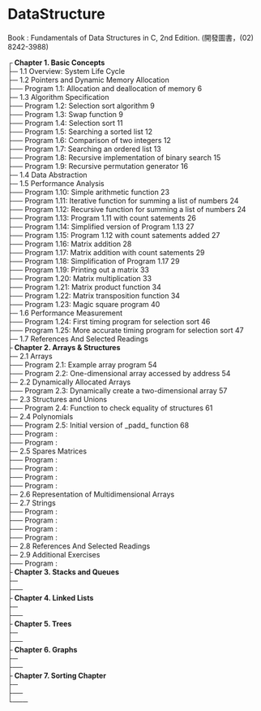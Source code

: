 # DataStructure
Book : Fundamentals of Data Structures in C, 2nd Edition. (開發圖書，(02) 8242-3988)
<p>
┌<b> Chapter 1. Basic Concepts</b><br />
├─ 1.1 Overview: System Life Cycle<br />
├─ 1.2 Pointers and Dynamic Memory Allocation<br />
├── Program 1.1: Allocation and deallocation of memory 6<br />
├─ 1.3 Algorithm Specification<br />
├── Program 1.2: Selection sort algorithm 9<br />
├── Program 1.3: Swap function 9<br />
├── Program 1.4: Selection sort 11<br />
├── Program 1.5: Searching a sorted list 12<br />
├── Program 1.6: Comparison of two integers 12<br />
├── Program 1.7: Searching an ordered list 13<br />
├── Program 1.8: Recursive implementation of binary search 15<br />
├── Program 1.9: Recursive permutation generator 16<br />
├─ 1.4 Data Abstraction<br />
├─ 1.5 Performance Analysis<br />
├── Program 1.10: Simple arithmetic function 23<br />
├── Program 1.11: Iterative function for summing a list of numbers 24<br />
├── Program 1.12: Recursive function for summing a list of numbers 24<br />
├── Program 1.13: Program 1.11 with count satements 26<br />
├── Program 1.14: Simplified version of Program 1.13 27<br />
├── Program 1.15: Program 1.12 with count satements added 27<br />
├── Program 1.16: Matrix addition 28<br />
├── Program 1.17: Matrix addition with count satements 29<br />
├── Program 1.18: Simplification of Program 1.17 29<br />
├── Program 1.19: Printing out a matrix 33<br />
├── Program 1.20: Matrix multiplication 33<br />
├── Program 1.21: Matrix product function 34<br />
├── Program 1.22: Matrix transposition function 34<br />
├── Program 1.23: Magic square program 40<br />
├─ 1.6 Performance Measurement<br />
├── Program 1.24: First timing program for selection sort 46<br />
├── Program 1.25: More accurate timing program for selection sort 47<br />
├─ 1.7 References And Selected Readings<br />
├<b> Chapter 2. Arrays & Structures</b><br />
├─ 2.1 Arrays<br />
├── Program 2.1: Example array program 54<br />
├── Program 2.2: One-dimensional array accessed by address 54<br />
├─ 2.2 Dynamically Allocated Arrays<br />
├── Program 2.3: Dynamically create a two-dimensional array 57<br />
├─ 2.3 Structures and Unions<br />
├── Program 2.4: Function to check equality of structures 61<br />
├─ 2.4 Polynomials<br />
├── Program 2.5: Initial version of _padd_ function 68<br />
├── Program : <br />
├── Program : <br />
├─ 2.5 Spares Matrices<br />
├── Program : <br />
├── Program : <br />
├── Program : <br />
├── Program : <br />
├─ 2.6 Representation of Multidimensional Arrays<br />
├─ 2.7 Strings<br />
├── Program : <br />
├── Program : <br />
├── Program : <br />
├── Program : <br />
├─ 2.8 References And Selected Readings<br />
├─ 2.9 Additional Exercises<br />
├── Program : <br />
├<b> Chapter 3. Stacks and Queues</b><br />
├─ <br />
├── <br />
├<b> Chapter 4. Linked Lists</b><br />
├─ <br />
├── <br />
├<b> Chapter 5. Trees</b><br />
├─ <br />
├── <br />
├<b> Chapter 6. Graphs</b><br />
├─ <br />
├── <br />
├<b> Chapter 7. Sorting Chapter</b><br />
├─ <br />
├── <br />
└───<br />


</p>
